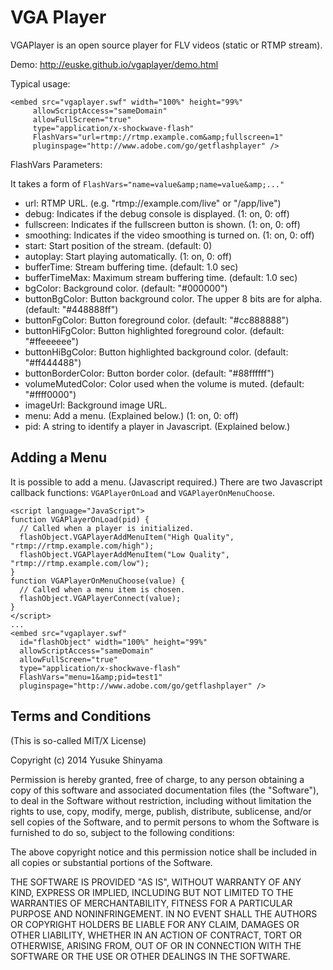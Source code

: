 VGA Player
==========

VGAPlayer is an open source player for FLV videos (static or RTMP stream).

Demo: http://euske.github.io/vgaplayer/demo.html

Typical usage:

    <embed src="vgaplayer.swf" width="100%" height="99%" 
         allowScriptAccess="sameDomain"
         allowFullScreen="true"
         type="application/x-shockwave-flash"
         FlashVars="url=rtmp://rtmp.example.com&amp;fullscreen=1"
         pluginspage="http://www.adobe.com/go/getflashplayer" />

FlashVars Parameters:

  It takes a form of `FlashVars="name=value&amp;name=value&amp;..."`

  * url: RTMP URL. (e.g. "rtmp://example.com/live" or "/app/live")
  * debug: Indicates if the debug console is displayed. (1: on, 0: off)
  * fullscreen: Indicates if the fullscreen button is shown. (1: on, 0: off)
  * smoothing: Indicates if the video smoothing is turned on. (1: on, 0: off)
  * start: Start position of the stream. (default: 0)
  * autoplay: Start playing automatically. (1: on, 0: off)
  * bufferTime: Stream buffering time. (default: 1.0 sec)
  * bufferTimeMax: Maximum stream buffering time. (default: 1.0 sec)
  * bgColor: Background color. (default: "#000000")
  * buttonBgColor: Button background color. The upper 8 bits are for alpha. (default: "#448888ff")
  * buttonFgColor: Button foreground color. (default: "#cc888888")
  * buttonHiFgColor: Button highlighted foreground color. (default: "#ffeeeeee")
  * buttonHiBgColor: Button highlighted background color. (default: "#ff444488")
  * buttonBorderColor: Button border color. (default: "#88ffffff")
  * volumeMutedColor: Color used when the volume is muted. (default: "#ffff0000")
  * imageUrl: Background image URL.
  * menu: Add a menu. (Explained below.) (1: on, 0: off)
  * pid: A string to identify a player in Javascript. (Explained below.)

Adding a Menu
-------------

It is possible to add a menu. (Javascript required.)
There are two Javascript callback functions: 
`VGAPlayerOnLoad` and `VGAPlayerOnMenuChoose`.

    <script language="JavaScript">
    function VGAPlayerOnLoad(pid) {
      // Called when a player is initialized.
      flashObject.VGAPlayerAddMenuItem("High Quality", "rtmp://rtmp.example.com/high");
      flashObject.VGAPlayerAddMenuItem("Low Quality", "rtmp://rtmp.example.com/low");
    }
    function VGAPlayerOnMenuChoose(value) {
      // Called when a menu item is chosen.
      flashObject.VGAPlayerConnect(value);
    }
    </script>
    ...
    <embed src="vgaplayer.swf"
      id="flashObject" width="100%" height="99%" 
      allowScriptAccess="sameDomain"
      allowFullScreen="true"
      type="application/x-shockwave-flash"
      FlashVars="menu=1&amp;pid=test1"
      pluginspage="http://www.adobe.com/go/getflashplayer" />


Terms and Conditions
--------------------

(This is so-called MIT/X License)

Copyright (c) 2014  Yusuke Shinyama <yusuke at cs dot nyu dot edu>

Permission is hereby granted, free of charge, to any person
obtaining a copy of this software and associated documentation
files (the "Software"), to deal in the Software without
restriction, including without limitation the rights to use,
copy, modify, merge, publish, distribute, sublicense, and/or
sell copies of the Software, and to permit persons to whom the
Software is furnished to do so, subject to the following
conditions:

The above copyright notice and this permission notice shall be
included in all copies or substantial portions of the Software.

THE SOFTWARE IS PROVIDED "AS IS", WITHOUT WARRANTY OF ANY
KIND, EXPRESS OR IMPLIED, INCLUDING BUT NOT LIMITED TO THE
WARRANTIES OF MERCHANTABILITY, FITNESS FOR A PARTICULAR
PURPOSE AND NONINFRINGEMENT. IN NO EVENT SHALL THE AUTHORS OR
COPYRIGHT HOLDERS BE LIABLE FOR ANY CLAIM, DAMAGES OR OTHER
LIABILITY, WHETHER IN AN ACTION OF CONTRACT, TORT OR
OTHERWISE, ARISING FROM, OUT OF OR IN CONNECTION WITH THE
SOFTWARE OR THE USE OR OTHER DEALINGS IN THE SOFTWARE.
